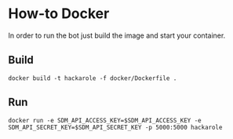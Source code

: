 # How-to Docker

In order to run the bot just build the image and start your container.

## Build
```
docker build -t hackarole -f docker/Dockerfile .
```

## Run
```
docker run -e SDM_API_ACCESS_KEY=$SDM_API_ACCESS_KEY -e SDM_API_SECRET_KEY=$SDM_API_SECRET_KEY -p 5000:5000 hackarole
```
